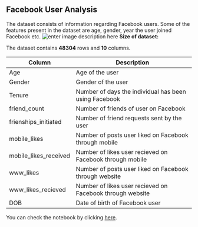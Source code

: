 ## Facebook User Analysis

The dataset consists of information regarding Facebook users. Some of the features present in the dataset are age, gender, year the user joined Facebook etc. 
![enter image description here](https://techcrunch.com/wp-content/uploads/2021/01/facebook-earnings-2021.jpg)
**Size of dataset:**

The dataset contains **48304** rows and **10** columns.
 

|Column  |  Description|
|--|--|
| Age|Age of the user  |
| Gender|Gender of the user|
| Tenure|Number of days the individual has been using Facebook  |
| friend_count|Number of friends of user on Facebook  |
| frienships_initiated|Number of friend requests sent by the user  |
| mobile_likes|Number of posts user liked on Facebook through mobile  |
| mobile_likes_received|Number of likes user recieved on Facebook through mobile  |
| www_likes|Number of posts user liked on Facebook through website  |
| www_likes_recieved|Number of likes user recieved on Facebook through website |
| DOB|Date of birth of Facebook user  |



You can check the notebook by clicking [here](https://github.com/jainarchit2000/Facebook-Data-Analysis/blob/main/Facebook-Data-Analysis.ipynb).

